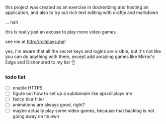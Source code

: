this project was created as an exercise in dockerizing and hosting an application, and also to try out rich text editing with draftjs and markdown

... hah

this is really just an excuse to play more video games

see me at http://rollplays.me!

yes, i'm aware that all the secret keys and logins are visible, but it's not like you can do anything with them, except add amazing games like Mirror's Edge and Dishonored to my list 👌

### todo list
- [ ] enable HTTPS
- [ ] figure out how to set up a subdomain like api.rollplays.me
- [ ] fancy blur filter
- [ ] animations are always good, right?
- [ ] maybe actually play some video games, because that backlog is not going away on its own
